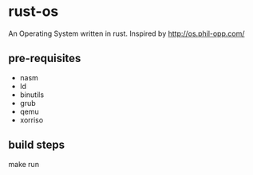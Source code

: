 # rust-os
An Operating System written in rust. Inspired by http://os.phil-opp.com/

## pre-requisites
- nasm
- ld
- binutils
- grub
- qemu
- xorriso

## build steps
make run



